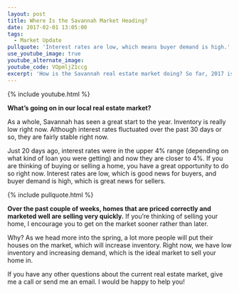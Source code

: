 ```yaml
---
layout: post
title: Where Is the Savannah Market Heading?
date: 2017-02-01 13:05:00
tags:
  - Market Update
pullquote: 'Interest rates are low, which means buyer demand is high.'
use_youtube_image: true
youtube_alternate_image:
youtube_code: VOpmljZ1ccg
excerpt: 'How is the Savannah real estate market doing? So far, 2017 is off to a great start. Interest rates were fluctuating for a while and have now settled around 4%. Meanwhile, inventory is low and demand is high. To learn more about our current market, watch this short video.'
---
```



{% include youtube.html %}

**What’s going on in our local real estate market?**

As a whole, Savannah has seen a great start to the year. Inventory is really low right now. Although interest rates fluctuated over the past 30 days or so, they are fairly stable right now.

Just 20 days ago, interest rates were in the upper 4% range (depending on what kind of loan you were getting) and now they are closer to 4%. If you are thinking of buying or selling a home, you have a great opportunity to do so right now. Interest rates are low, which is good news for buyers, and buyer demand is high, which is great news for sellers.

{% include pullquote.html %}

**Over the past couple of weeks, homes that are priced correctly and marketed well are selling very quickly.** If you’re thinking of selling your home, I encourage you to get on the market sooner rather than later.

Why? As we head more into the spring, a lot more people will put their houses on the market, which will increase inventory. Right now, we have low inventory and increasing demand, which is the ideal market to sell your home in.

If you have any other questions about the current real estate market, give me a call or send me an email. I would be happy to help you!
